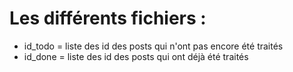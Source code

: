 # Les différents fichiers :
- id_todo = liste des id des posts qui n'ont pas encore été traités
- id_done = liste des id des posts qui ont déjà été traités